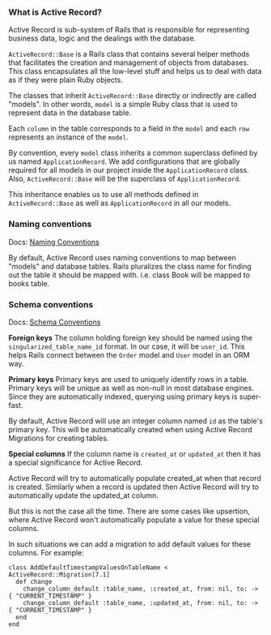 ### What is Active Record?

Active Record is sub-system of Rails that is responsible for representing business data, logic and the dealings with the database.

`ActiveRecord::Base` is a Rails class that contains several helper methods that facilitates the creation and management of objects from databases. This class encapsulates all the low-level stuff and helps us to deal with data as if they were plain Ruby objects.

The classes that inherit `ActiveRecord::Base` directly or indirectly are called "models". In other words, `model` is a simple Ruby class that is used to represent data in the database table.

Each `column` in the table corresponds to a field in the `model` and each `row` represents an instance of the `model`.

By convention, every `model` class inherits a common superclass defined by us named `ApplicationRecord`. We add configurations that are globally required for all models in our project inside the `ApplicationRecord` class. Also, `ActiveRecord::Base` will be the superclass of `ApplicationRecord`.

This inheritance enables us to use all methods defined in `ActiveRecord::Base` as well as `ApplicationRecord` in all our models.

### Naming conventions

Docs: [Naming Conventions](https://guides.rubyonrails.org/active_record_basics.html#naming-conventions)

By default, Active Record uses naming conventions to map between "models" and database tables. Rails pluralizes the class name for finding out the table it should be mapped with. i.e. class Book will be mapped to books table.

### Schema conventions

Docs: [Schema Conventions](https://guides.rubyonrails.org/active_record_basics.html#schema-conventions)

**Foreign keys**
The column holding foreign key should be named using the `singularized_table_name_id` format. In our case, it will be `user_id`. This helps Rails connect between the `Order` model and `User` model in an ORM way.

**Primary keys**
Primary keys are used to uniquely identify rows in a table. Primary keys will be unique as well as non-null in most database engines. Since they are automatically indexed, querying using primary keys is super-fast.

By default, Active Record will use an integer column named `id` as the table's primary key. This will be automatically created when using Active Record Migrations for creating tables.

**Special columns**
If the column name is `created_at` or `updated_at` then it has a special significance for Active Record.

Active Record will try to automatically populate created_at when that record is created. Similarly when a record is updated then Active Record will try to automatically update the updated_at column.

But this is not the case all the time. There are some cases like upsertion, where Active Record won't automatically populate a value for these special columns.

In such situations we can add a migration to add default values for these columns. For example:

```
class AddDefaultTimestampValuesOnTableName < ActiveRecord::Migration[7.1]
  def change
    change_column_default :table_name, :created_at, from: nil, to: -> { "CURRENT_TIMESTAMP" }
    change_column_default :table_name, :updated_at, from: nil, to: -> { "CURRENT_TIMESTAMP" }
  end
end
```
